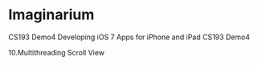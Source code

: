 # Imaginarium
CS193 Demo4 Developing iOS 7 Apps for iPhone and iPad CS193 Demo4

10.Multithreading Scroll View
